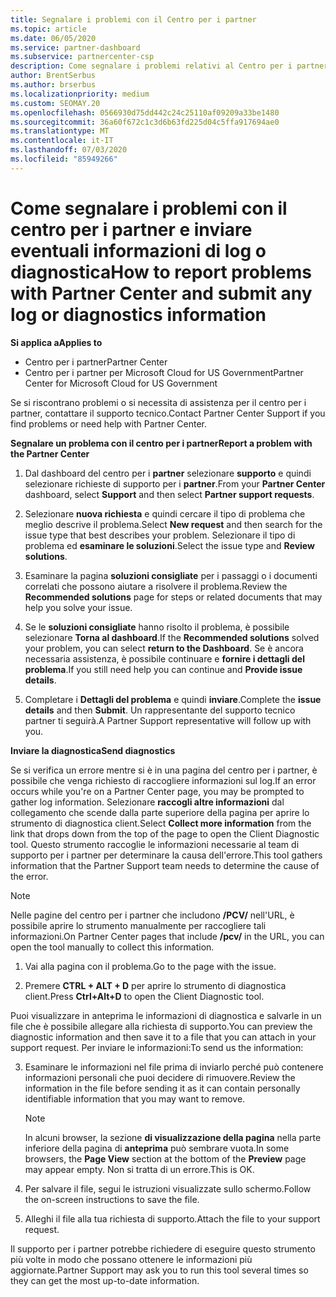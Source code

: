 ```yaml
---
title: Segnalare i problemi con il Centro per i partner
ms.topic: article
ms.date: 06/05/2020
ms.service: partner-dashboard
ms.subservice: partnercenter-csp
description: Come segnalare i problemi relativi al Centro per i partner e raccogliere informazioni di diagnostica per il nostro team di supporto.
author: BrentSerbus
ms.author: brserbus
ms.localizationpriority: medium
ms.custom: SEOMAY.20
ms.openlocfilehash: 0566930d75dd442c24c25110af09209a33be1480
ms.sourcegitcommit: 36a60f672c1c3d6b63fd225d04c5ffa917694ae0
ms.translationtype: MT
ms.contentlocale: it-IT
ms.lasthandoff: 07/03/2020
ms.locfileid: "85949266"
---
```

# <a name="how-to-report-problems-with-partner-center-and-submit-any-log-or-diagnostics-information"></a><span data-ttu-id="5953b-103">Come segnalare i problemi con il centro per i partner e inviare eventuali informazioni di log o diagnostica</span><span class="sxs-lookup"><span data-stu-id="5953b-103">How to report problems with Partner Center and submit any log or diagnostics information</span></span>

<span data-ttu-id="5953b-104">**Si applica a**</span><span class="sxs-lookup"><span data-stu-id="5953b-104">**Applies to**</span></span>

- <span data-ttu-id="5953b-105">Centro per i partner</span><span class="sxs-lookup"><span data-stu-id="5953b-105">Partner Center</span></span>
- <span data-ttu-id="5953b-106">Centro per i partner per Microsoft Cloud for US Government</span><span class="sxs-lookup"><span data-stu-id="5953b-106">Partner Center for Microsoft Cloud for US Government</span></span>

<span data-ttu-id="5953b-107">Se si riscontrano problemi o si necessita di assistenza per il centro per i partner, contattare il supporto tecnico.</span><span class="sxs-lookup"><span data-stu-id="5953b-107">Contact Partner Center Support if you find problems or need help with Partner Center.</span></span>

<span data-ttu-id="5953b-108">**Segnalare un problema con il centro per i partner**</span><span class="sxs-lookup"><span data-stu-id="5953b-108">**Report a problem with the Partner Center**</span></span>

1. <span data-ttu-id="5953b-109">Dal dashboard del centro per i **partner** selezionare **supporto** e quindi selezionare richieste di supporto per i **partner**.</span><span class="sxs-lookup"><span data-stu-id="5953b-109">From your **Partner Center** dashboard, select **Support** and then select **Partner support requests**.</span></span>

2. <span data-ttu-id="5953b-110">Selezionare **nuova richiesta** e quindi cercare il tipo di problema che meglio descrive il problema.</span><span class="sxs-lookup"><span data-stu-id="5953b-110">Select **New request** and then search for the issue type that best describes your problem.</span></span> <span data-ttu-id="5953b-111">Selezionare il tipo di problema ed **esaminare le soluzioni**.</span><span class="sxs-lookup"><span data-stu-id="5953b-111">Select the issue type and **Review solutions**.</span></span>

3. <span data-ttu-id="5953b-112">Esaminare la pagina **soluzioni consigliate** per i passaggi o i documenti correlati che possono aiutare a risolvere il problema.</span><span class="sxs-lookup"><span data-stu-id="5953b-112">Review the **Recommended solutions** page for steps or related documents that may help you solve your issue.</span></span>

4. <span data-ttu-id="5953b-113">Se le **soluzioni consigliate** hanno risolto il problema, è possibile selezionare **Torna al dashboard**.</span><span class="sxs-lookup"><span data-stu-id="5953b-113">If the **Recommended solutions** solved your problem, you can select **return to the Dashboard**.</span></span> <span data-ttu-id="5953b-114">Se è ancora necessaria assistenza, è possibile continuare e **fornire i dettagli del problema**.</span><span class="sxs-lookup"><span data-stu-id="5953b-114">If you still need help you can continue and **Provide issue details**.</span></span>

5. <span data-ttu-id="5953b-115">Completare i **Dettagli del problema** e quindi **inviare**.</span><span class="sxs-lookup"><span data-stu-id="5953b-115">Complete the **issue details** and then **Submit**.</span></span> <span data-ttu-id="5953b-116">Un rappresentante del supporto tecnico partner ti seguirà.</span><span class="sxs-lookup"><span data-stu-id="5953b-116">A Partner Support representative will follow up with you.</span></span>

<span data-ttu-id="5953b-117">**Inviare la diagnostica**</span><span class="sxs-lookup"><span data-stu-id="5953b-117">**Send diagnostics**</span></span>

<span data-ttu-id="5953b-118">Se si verifica un errore mentre si è in una pagina del centro per i partner, è possibile che venga richiesto di raccogliere informazioni sul log.</span><span class="sxs-lookup"><span data-stu-id="5953b-118">If an error occurs while you're on a Partner Center page, you may be prompted to gather log information.</span></span> <span data-ttu-id="5953b-119">Selezionare **raccogli altre informazioni** dal collegamento che scende dalla parte superiore della pagina per aprire lo strumento di diagnostica client.</span><span class="sxs-lookup"><span data-stu-id="5953b-119">Select **Collect more information** from the link that drops down from the top of the page to open the Client Diagnostic tool.</span></span> <span data-ttu-id="5953b-120">Questo strumento raccoglie le informazioni necessarie al team di supporto per i partner per determinare la causa dell'errore.</span><span class="sxs-lookup"><span data-stu-id="5953b-120">This tool gathers information that the Partner Support team needs to determine the cause of the error.</span></span> 

>[!NOTE]
><span data-ttu-id="5953b-121">Nelle pagine del centro per i partner che includono **/PCV/** nell'URL, è possibile aprire lo strumento manualmente per raccogliere tali informazioni.</span><span class="sxs-lookup"><span data-stu-id="5953b-121">On Partner Center pages that include **/pcv/** in the URL, you can open the tool manually to collect this information.</span></span>

1. <span data-ttu-id="5953b-122">Vai alla pagina con il problema.</span><span class="sxs-lookup"><span data-stu-id="5953b-122">Go to the page with the issue.</span></span>

2. <span data-ttu-id="5953b-123">Premere **CTRL + ALT + D** per aprire lo strumento di diagnostica client.</span><span class="sxs-lookup"><span data-stu-id="5953b-123">Press **Ctrl+Alt+D** to open the Client Diagnostic tool.</span></span>

<span data-ttu-id="5953b-124">Puoi visualizzare in anteprima le informazioni di diagnostica e salvarle in un file che è possibile allegare alla richiesta di supporto.</span><span class="sxs-lookup"><span data-stu-id="5953b-124">You can preview the diagnostic information and then save it to a file that you can attach in your support request.</span></span> <span data-ttu-id="5953b-125">Per inviare le informazioni:</span><span class="sxs-lookup"><span data-stu-id="5953b-125">To send us the information:</span></span>

3. <span data-ttu-id="5953b-126">Esaminare le informazioni nel file prima di inviarlo perché può contenere informazioni personali che puoi decidere di rimuovere.</span><span class="sxs-lookup"><span data-stu-id="5953b-126">Review the information in the file before sending it as it can contain personally identifiable information that you may want to remove.</span></span> 

    >[!NOTE]
    ><span data-ttu-id="5953b-127">In alcuni browser, la sezione **di visualizzazione della pagina** nella parte inferiore della pagina di **anteprima** può sembrare vuota.</span><span class="sxs-lookup"><span data-stu-id="5953b-127">In some browsers, the **Page View** section at the bottom of the **Preview** page may appear empty.</span></span> <span data-ttu-id="5953b-128">Non si tratta di un errore.</span><span class="sxs-lookup"><span data-stu-id="5953b-128">This is OK.</span></span>

4. <span data-ttu-id="5953b-129">Per salvare il file, segui le istruzioni visualizzate sullo schermo.</span><span class="sxs-lookup"><span data-stu-id="5953b-129">Follow the on-screen instructions to save the file.</span></span>

5. <span data-ttu-id="5953b-130">Alleghi il file alla tua richiesta di supporto.</span><span class="sxs-lookup"><span data-stu-id="5953b-130">Attach the file to your support request.</span></span>

<span data-ttu-id="5953b-131">Il supporto per i partner potrebbe richiedere di eseguire questo strumento più volte in modo che possano ottenere le informazioni più aggiornate.</span><span class="sxs-lookup"><span data-stu-id="5953b-131">Partner Support may ask you to run this tool several times so they can get the most up-to-date information.</span></span>

